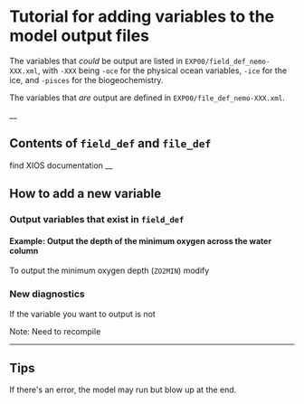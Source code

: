 # Tutorial for adding variables to the model output files

The variables that *could* be output are listed in `EXP00/field_def_nemo-XXX.xml`, with `-XXX` being `-oce` for the physical ocean variables, `-ice` for the ice, and `-pisces` for the biogeochemistry. 

The variables that *are* output are defined in `EXP00/file_def_nemo-XXX.xml`. 

__

## Contents of `field_def` and `file_def`

find XIOS documentation
__

## How to add a new variable 

### Output variables that exist in `field_def`


#### Example: Output the depth of the minimum oxygen across the water column 
To output the minimum oxygen depth (`ZO2MIN`) modify 

### New diagnostics
If the variable you want to output is not 

Note: Need to recompile 

___
## Tips

If there's an error, the model may run but blow up at the end. 




